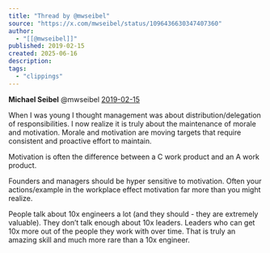```yaml
---
title: "Thread by @mwseibel"
source: "https://x.com/mwseibel/status/1096436630347407360"
author:
  - "[[@mwseibel]]"
published: 2019-02-15
created: 2025-06-16
description:
tags:
  - "clippings"
---
```

**Michael Seibel** @mwseibel [2019-02-15](https://x.com/mwseibel/status/1096436630347407360)

When I was young I thought management was about distribution/delegation of responsibilities. I now realize it is truly about the maintenance of morale and motivation. Morale and motivation are moving targets that require consistent and proactive effort to maintain.

Motivation is often the difference between a C work product and an A work product.

Founders and managers should be hyper sensitive to motivation. Often your actions/example in the workplace effect motivation far more than you might realize.

People talk about 10x engineers a lot (and they should - they are extremely valuable). They don’t talk enough about 10x leaders. Leaders who can get 10x more out of the people they work with over time. That is truly an amazing skill and much more rare than a 10x engineer.
